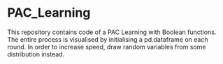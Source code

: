 # PAC_Learning
This repository contains code of a PAC Learning with Boolean functions. The entire process is visualised by initialising a pd.dataframe on each round. In order to increase speed, draw random variables from some distribution instead. 
